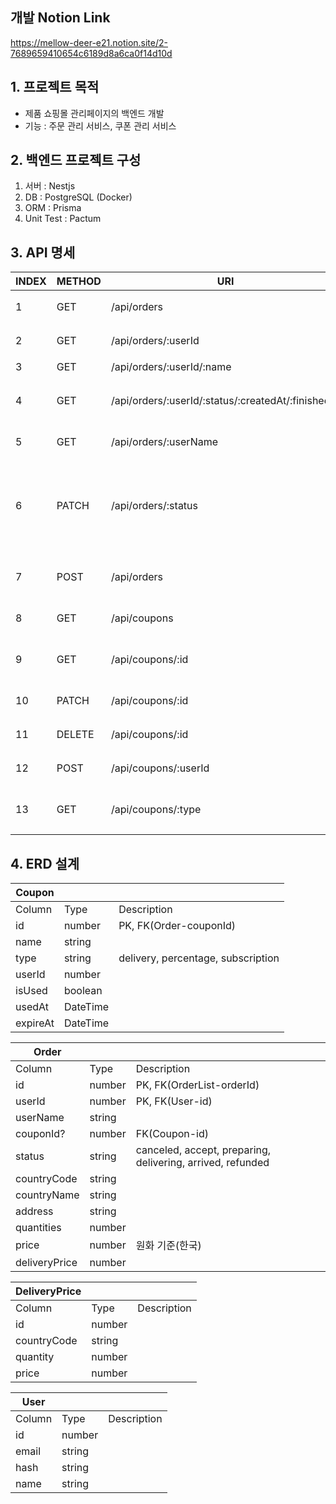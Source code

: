 ## 개발 Notion Link
https://mellow-deer-e21.notion.site/2-7689659410654c6189d8a6ca0f14d10d

## 1. 프로젝트 목적
- 제품 쇼핑몰 관리페이지의 백엔드 개발
- 기능 : 주문 관리 서비스, 쿠폰 관리 서비스

## 2. 백엔드 프로젝트 구성
1) 서버 : Nestjs
2) DB : PostgreSQL (Docker)
3) ORM : Prisma
4) Unit Test : Pactum

## 3. API 명세

| INDEX | METHOD | URI | DESCRIPTION | REMARK |
| --- | --- | --- | --- | --- |
| 1 | GET | /api/orders | 제품 주문 내역 열람 (전체) | O |
| 2 | GET | /api/orders/:userId | 제품 주문 내역 열람 (사용자) | O |
| 3 | GET | /api/orders/:userId/:name | 주문 내역 검색 | O |
| 4 | GET | /api/orders/:userId/:status/:createdAt/:finishedAt | 주문상태, 시작일자, 종료일자에 따른 필터 | △ |
| 5 | GET | /api/orders/:userName | 주문자명으로 검색 |  |
| 6 | PATCH | /api/orders/:status | 제품 배송 상태 업데이트, 주문 건에 대하여 발송 처리,  배송중/배송완료 등 수정 |  |
| 7 | POST | /api/orders | 구매하기 (쿠폰 사용에 따른 할인, 배송비 적용) | O |
| 8 | GET | /api/coupons | 쿠폰 관리 - 조회 |  |
| 9 | GET | /api/coupons/:id | 쿠폰 관리 - 사용자별 쿠폰 조회 |  |
| 10 | PATCH | /api/coupons/:id | 쿠폰 관리 - 쿠폰 내용 변경 |  |
| 11 | DELETE | /api/coupons/:id | 쿠폰 관리 - 쿠폰 삭제 |  |
| 12 | POST | /api/coupons/:userId | 특정 신규 쿠폰 코드 발급 |  |
| 13 | GET | /api/coupons/:type | 쿠폰 타입별 사용 횟수 및 총 할인액 조회 |  |

## 4. ERD 설계

| Coupon |  |  |
| --- | --- | --- |
| Column | Type | Description |
| id | number | PK, FK(Order-couponId) |
| name | string |  |
| type | string | delivery, percentage, subscription |
| userId | number |  |
| isUsed | boolean |  |
| usedAt | DateTime |  |
| expireAt | DateTime |  |

| Order |  |  |
| --- | --- | --- |
| Column | Type | Description |
| id | number | PK, FK(OrderList-orderId) |
| userId | number | PK, FK(User-id) |
| userName | string |  |
| couponId? | number | FK(Coupon-id) |
| status | string | canceled, accept, preparing, delivering, arrived, refunded |
| countryCode | string |  |
| countryName | string |  |
| address | string |  |
| quantities | number |  |
| price | number | 원화 기준(한국) |
| deliveryPrice | number |  |

| DeliveryPrice |  |  |
| --- | --- | --- |
| Column | Type | Description |
| id | number |  |
| countryCode | string |  |
| quantity | number |  |
| price | number |  |

| User |  |  |
| --- | --- | --- |
| Column | Type | Description |
| id | number |  |
| email | string |  |
| hash | string |  |
| name | string |  |
